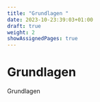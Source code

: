 ```yaml
---
title: "Grundlagen "
date: 2023-10-23:39:03+01:00
draft: true
weight: 2
showAssignedPages: true
---
```


# Grundlagen

Grundlagen

